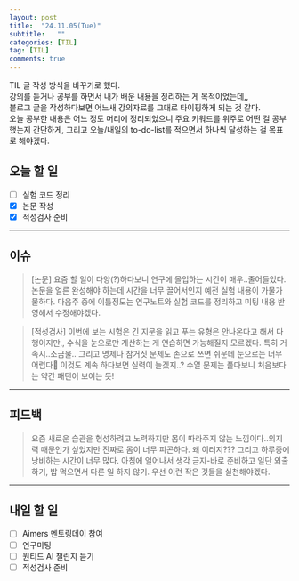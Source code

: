 ```yaml
---
layout: post
title:  "24.11.05(Tue)"
subtitle:   ""
categories: [TIL] 
tag: [TIL]
comments: true
---
```


TIL 글 작성 방식을 바꾸기로 했다.   
강의를 듣거나 공부를 하면서 내가 배운 내용을 정리하는 게 목적이었는데,,   
블로그 글을 작성하다보면 어느새 강의자료를 그대로 타이핑하게 되는 것 같다.   
오늘 공부한 내용은 어느 정도 머리에 정리되었으니 주요 키워드를 위주로 어떤 걸 공부했는지 간단하게, 그리고 오늘/내일의 to-do-list를 적으면서 하나씩 달성하는 걸 목표로 해야겠다.

## 오늘 할 일

- [ ] 실험 코드 정리
- [x] 논문 작성
- [x] 적성검사 준비

---

## 이슈
> [논문] 요즘 할 일이 다양(?)하다보니 연구에 몰입하는 시간이 매우..줄어들었다. 논문을 얼른 완성해야 하는데 시간을 너무 끌어서인지 예전 실험 내용이 가물가물하다. 다음주 중에 이틀정도는 연구노트와 실험 코드를 정리하고 미팅 내용 반영해서 수정해야겠다.

> [적성검사] 이번에 보는 시험은 긴 지문을 읽고 푸는 유형은 안나온다고 해서 다행이지만,, 수식을 눈으로만 계산하는 게 연습하면 가능해질지 모르겠다. 특히 거속시..소금물.. 그리고 명제나 참거짓 문제도 손으로 쓰면 쉬운데 눈으로는 너무 어렵다🥲 이것도 계속 하다보면 실력이 늘겠지..? 수열 문제는 풀다보니 처음보다는 약간 패턴이 보이는 듯!

---

## 피드백
> 요즘 새로운 습관을 형성하려고 노력하지만 몸이 따라주지 않는 느낌이다..의지력 때문인가 싶었지만 진짜로 몸이 너무 피곤하다. 왜 이러지???
그리고 하루중에 낭비하는 시간이 너무 많다. 아침에 일어나서 생각 금지-바로 준비하고 일단 외출하기, 밥 먹으면서 다른 일 하지 않기. 우선 이런 작은 것들을 실천해야겠다.

---

## 내일 할 일

- [ ] Aimers 멘토링데이 참여
- [ ] 연구미팅
- [ ] 원티드 AI 챌린지 듣기
- [ ] 적성검사 준비